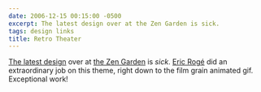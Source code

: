 ```yaml
---
date: 2006-12-15 00:15:00 -0500
excerpt: The latest design over at the Zen Garden is sick.
tags: design links
title: Retro Theater
---
```


[The latest design](http://www.csszengarden.com/?cssfile=202/202.css) over at [the Zen Garden](http://www.csszengarden.com/) is _sick_. [Eric Rogé](http://space-sheeps.info/blog/) did an extraordinary job on this theme, right down to the film grain animated gif. Exceptional work!